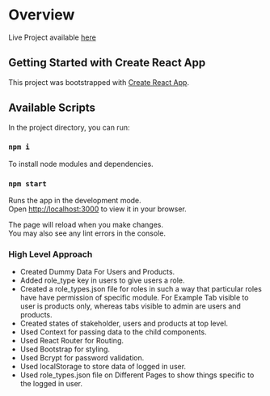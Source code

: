 # Overview
Live Project available [here](https://shiny-halva-6132b4.netlify.app/)

## Getting Started with Create React App

This project was bootstrapped with [Create React App](https://github.com/facebook/create-react-app). 

## Available Scripts

In the project directory, you can run:
### `npm i`

To install node modules and dependencies.

### `npm start`

Runs the app in the development mode.\
Open [http://localhost:3000](http://localhost:3000) to view it in your browser.

The page will reload when you make changes.\
You may also see any lint errors in the console.

### High Level Approach
- Created Dummy Data For Users and Products.
- Added role_type key in users to give users a role.
- Created a role_types.json file for roles in such a way that particular roles have have permission of specific module. For Example Tab visible to user is products only, whereas tabs visible to admin are users and products.
- Created states of stakeholder, users and products at top level.
- Used Context for passing data to the child components.
- Used React Router for Routing.
- Used Bootstrap for styling.
- Used Bcrypt for password validation.
- Used localStorage to store data of logged in user.
- Used role_types.json file on Different Pages to show things specific to the logged in user.
